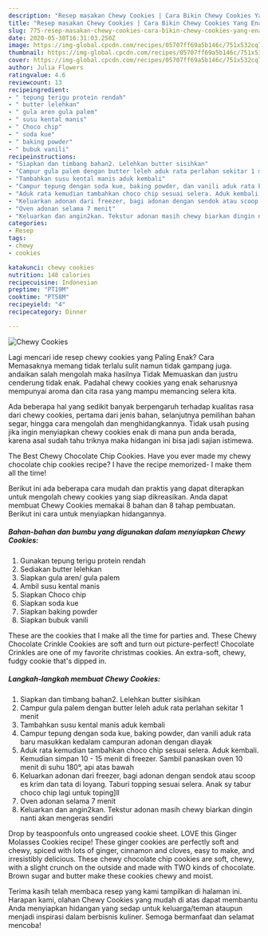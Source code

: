 ```yaml
---
description: "Resep masakan Chewy Cookies | Cara Bikin Chewy Cookies Yang Enak Dan Mudah"
title: "Resep masakan Chewy Cookies | Cara Bikin Chewy Cookies Yang Enak Dan Mudah"
slug: 775-resep-masakan-chewy-cookies-cara-bikin-chewy-cookies-yang-enak-dan-mudah
date: 2020-05-30T16:31:03.250Z
image: https://img-global.cpcdn.com/recipes/05707ff69a5b146c/751x532cq70/chewy-cookies-foto-resep-utama.jpg
thumbnail: https://img-global.cpcdn.com/recipes/05707ff69a5b146c/751x532cq70/chewy-cookies-foto-resep-utama.jpg
cover: https://img-global.cpcdn.com/recipes/05707ff69a5b146c/751x532cq70/chewy-cookies-foto-resep-utama.jpg
author: Julia Flowers
ratingvalue: 4.6
reviewcount: 13
recipeingredient:
- " tepung terigu protein rendah"
- " butter lelehkan"
- " gula aren gula palem"
- " susu kental manis"
- " Choco chip"
- " soda kue"
- " baking powder"
- " bubuk vanili"
recipeinstructions:
- "Siapkan dan timbang bahan2. Lelehkan butter sisihkan"
- "Campur gula palem dengan butter leleh aduk rata perlahan sekitar 1 menit"
- "Tambahkan susu kental manis aduk kembali"
- "Campur tepung dengan soda kue, baking powder, dan vanili aduk rata baru masukkan kedalam campuran adonan dengan diayak"
- "Aduk rata kemudian tambahkan choco chip sesuai selera. Aduk kembali. Kemudian simpan 10 - 15 menit di freezer. Sambil panaskan oven 10 menit di suhu 180°, api atas bawah"
- "Keluarkan adonan dari freezer, bagi adonan dengan sendok atau scoop es krim dan tata di loyang. Taburi topping sesuai selera. Anak sy tabur choco chip lagi untuk toping]ll"
- "Oven adonan selama 7 menit"
- "Keluarkan dan angin2kan. Tekstur adonan masih chewy biarkan dingin nanti akan mengeras sendiri"
categories:
- Resep
tags:
- chewy
- cookies

katakunci: chewy cookies 
nutrition: 148 calories
recipecuisine: Indonesian
preptime: "PT19M"
cooktime: "PT58M"
recipeyield: "4"
recipecategory: Dinner

---
```



![Chewy Cookies](https://img-global.cpcdn.com/recipes/05707ff69a5b146c/751x532cq70/chewy-cookies-foto-resep-utama.jpg)

Lagi mencari ide resep chewy cookies yang Paling Enak? Cara Memasaknya memang tidak terlalu sulit namun tidak gampang juga. andaikan salah mengolah maka hasilnya Tidak Memuaskan dan justru cenderung tidak enak. Padahal chewy cookies yang enak seharusnya mempunyai aroma dan cita rasa yang mampu memancing selera kita.

Ada beberapa hal yang sedikit banyak berpengaruh terhadap kualitas rasa dari chewy cookies, pertama dari jenis bahan, selanjutnya pemilihan bahan segar, hingga cara mengolah dan menghidangkannya. Tidak usah pusing jika ingin menyiapkan chewy cookies enak di mana pun anda berada, karena asal sudah tahu triknya maka hidangan ini bisa jadi sajian istimewa.

The Best Chewy Chocolate Chip Cookies. Have you ever made my chewy chocolate chip cookies recipe? I have the recipe memorized- I make them all the time!


Berikut ini ada beberapa cara mudah dan praktis yang dapat diterapkan untuk mengolah chewy cookies yang siap dikreasikan. Anda dapat membuat Chewy Cookies memakai 8 bahan dan 8 tahap pembuatan. Berikut ini cara untuk menyiapkan hidangannya.

<!--inarticleads1-->

##### Bahan-bahan dan bumbu yang digunakan dalam menyiapkan Chewy Cookies:

1. Gunakan  tepung terigu protein rendah
1. Sediakan  butter lelehkan
1. Siapkan  gula aren/ gula palem
1. Ambil  susu kental manis
1. Siapkan  Choco chip
1. Siapkan  soda kue
1. Siapkan  baking powder
1. Siapkan  bubuk vanili


These are the cookies that I make all the time for parties and. These Chewy Chocolate Crinkle Cookies are soft and turn out picture-perfect! Chocolate Crinkles are one of my favorite christmas cookies. An extra-soft, chewy, fudgy cookie that&#39;s dipped in. 

<!--inarticleads2-->

##### Langkah-langkah membuat Chewy Cookies:

1. Siapkan dan timbang bahan2. Lelehkan butter sisihkan
1. Campur gula palem dengan butter leleh aduk rata perlahan sekitar 1 menit
1. Tambahkan susu kental manis aduk kembali
1. Campur tepung dengan soda kue, baking powder, dan vanili aduk rata baru masukkan kedalam campuran adonan dengan diayak
1. Aduk rata kemudian tambahkan choco chip sesuai selera. Aduk kembali. Kemudian simpan 10 - 15 menit di freezer. Sambil panaskan oven 10 menit di suhu 180°, api atas bawah
1. Keluarkan adonan dari freezer, bagi adonan dengan sendok atau scoop es krim dan tata di loyang. Taburi topping sesuai selera. Anak sy tabur choco chip lagi untuk toping]ll
1. Oven adonan selama 7 menit
1. Keluarkan dan angin2kan. Tekstur adonan masih chewy biarkan dingin nanti akan mengeras sendiri


Drop by teaspoonfuls onto ungreased cookie sheet. LOVE this Ginger Molasses Cookies recipe! These ginger cookies are perfectly soft and chewy, spiced with lots of ginger, cinnamon and cloves, easy to make, and irresistibly delicious. These chewy chocolate chip cookies are soft, chewy, with a slight crunch on the outside and made with TWO kinds of chocolate. Brown sugar and butter make these cookies chewy and moist. 

Terima kasih telah membaca resep yang kami tampilkan di halaman ini. Harapan kami, olahan Chewy Cookies yang mudah di atas dapat membantu Anda menyiapkan hidangan yang sedap untuk keluarga/teman ataupun menjadi inspirasi dalam berbisnis kuliner. Semoga bermanfaat dan selamat mencoba!

